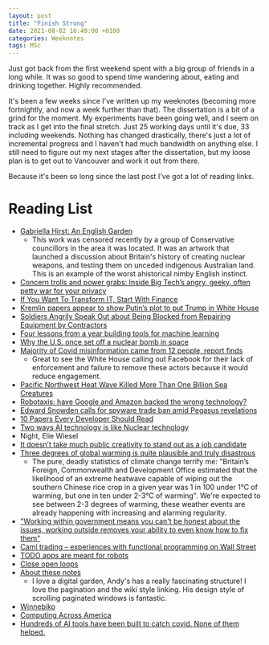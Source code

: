 ```yaml
---
layout: post
title: "Finish Strong"
date: 2021-08-02 16:49:00 +0100
categories: Weeknotes
tags: MSc
---
```


Just got back from the first weekend spent with a big group of friends in a
long while. It was so good to spend time wandering about, eating and drinking
together. Highly recommended.
<!--more-->

It's been a few weeks since I've written up my weeknotes (becoming more
fortnightly, and now a week further than that). The dissertation is a bit of a
grind for the moment. My experiments have been going well, and I seem on track
as I get into the final stretch. Just 25 working days until it's due, 33
including weekends.  Nothing has changed drastically, there's just a lot of
incremental progress and I haven't had much bandwidth on anything else. I still
need to figure out my next stages after the dissertation, but my loose plan is
to get out to Vancouver and work it out from there.

Because it's been so long since the last post I've got a lot of reading links.

# Reading List
- [Gabriella Hirst: An English Garden](http://gabriellahirst.com/An-English-Garden)
    - This work was censored recently by a group of Conservative councillors in
      the area it was located. It was an artwork that launched a discussion
      about Britain's history of creating nuclear weapons, and testing them on
      unceded indigenous Australian land. This is an example of the worst
      ahistorical nimby English instinct.
- [Concern trolls and power grabs: Inside Big Tech’s angry, geeky, often petty war for your privacy](https://www.protocol.com/policy/w3c-privacy-war)
- [If You Want To Transform IT, Start With Finance](https://zwischenzugs.com/2021/07/12/if-you-want-to-transform-it-start-with-finance/)
- [Kremlin papers appear to show Putin’s plot to put Trump in White House](https://www.theguardian.com/world/2021/jul/15/kremlin-papers-appear-to-show-putins-plot-to-put-trump-in-white-house)
- [Soldiers Angrily Speak Out about Being Blocked from Repairing Equipment by Contractors](https://mattstoller.substack.com/p/a-real-s-show-soldiers-angrily-speak)
- [Four lessons from a year building tools for machine learning](https://humanloop.com/blog/4-lessons-from-a-year-building-tools-for-machine-learning/)
- [Why the U.S. once set off a nuclear bomb in space](https://www.nationalgeographic.com/science/article/why-the-us-once-set-off-a-nuclear-bomb-in-space-called-starfish-prime)
- [Majority of Covid misinformation came from 12 people, report finds](https://www.theguardian.com/world/2021/jul/17/covid-misinformation-conspiracy-theories-ccdh-report)
    - Great to see the White House calling out Facebook for their lack of
      enforcement and failure to remove these actors because it would reduce
      engagement.
- [Pacific Northwest Heat Wave Killed More Than One Billion Sea Creatures](https://www.scientificamerican.com/article/pacific-northwest-heat-wave-killed-more-than-1-billion-sea-creatures/)
- [Robotaxis: have Google and Amazon backed the wrong technology?](https://www.ft.com/content/46ff4fe4-0ae6-4f68-902c-3fd14d294d72)
- [Edward Snowden calls for spyware trade ban amid Pegasus revelations](https://www.theguardian.com/news/2021/jul/19/edward-snowden-calls-spyware-trade-ban-pegasus-revelations)
- [10 Papers Every Developer Should Read ](https://michaelfeathers.silvrback.com/10-papers-every-developer-should-read-at-least-twice)
- [Two ways AI technology is like Nuclear technology](https://joanna-bryson.blogspot.com/2021/04/two-ways-ai-technology-is-like-nuclear.html)
- Night, Elie Wiesel
- [It doesn’t take much public creativity to stand out as a job candidate](https://simonwillison.net/2021/Jul/17/standing-out/)
- [Three degrees of global warming is quite plausible and truly disastrous](https://www.economist.com/briefing/2021/07/24/three-degrees-of-global-warming-is-quite-plausible-and-truly-disastrous)
    - The pure, deadly statistics of climate change terrify me: "Britain’s
      Foreign, Commonwealth and Development Office estimated that the
      likelihood of an extreme heatwave capable of wiping out the southern
      Chinese rice crop in a given year was 1 in 100 under 1°C of warming, but
      one in ten under 2-3°C of warming". We're expected to see between 2-3
      degrees of warming, these weather events are already happening with
      increasing and alarming regularity.
- ["Working within government means you can't be honest about the issues, working outside removes your ability to even know how to fix them"](https://drblangry.notion.site/Weeknote-26-7-21-507c1fb8901248dfa0b56ed0fcc8e240)
- [Caml trading – experiences with functional programming on Wall Street](https://doi.org/10.1017/S095679680800676X)
- [TODO apps are meant for robots](https://blog.frantic.im/all/todo-apps-are-meant-for-robots/)
- [Close open loops](https://notes.andymatuschak.org/Close_open_loops)
- [About these notes](https://notes.andymatuschak.org/About_these_notes)
    - I love a digital garden, Andy's has a really fascinating structure! I
      love the pagination and the wiki style linking. His design style of
      scrolling paginated windows is fantastic.
- [Winnebiko](https://microship.com/winnebiko/)
- [Computing Across America](https://microship.com/computing-across-america-epilogue/)
- [Hundreds of AI tools have been built to catch covid. None of them helped.](https://www.technologyreview.com/2021/07/30/1030329/machine-learning-ai-failed-covid-hospital-diagnosis-pandemic/)

